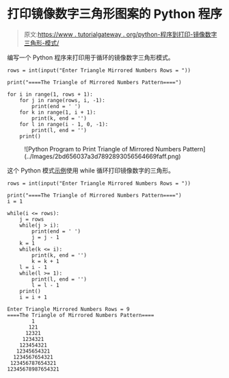 # 打印镜像数字三角形图案的 Python 程序

> 原文:[https://www . tutorialgateway . org/python-程序到打印-镜像数字三角形-模式/](https://www.tutorialgateway.org/python-program-to-print-triangle-of-mirrored-numbers-pattern/)

编写一个 Python 程序来打印用于循环的镜像数字三角形模式。

```
rows = int(input("Enter Triangle Mirrored Numbers Rows = "))

print("====The Triangle of Mirrored Numbers Pattern====")

for i in range(1, rows + 1):
    for j in range(rows, i, -1):
        print(end = ' ')
    for k in range(1, i + 1):
        print(k, end = '')
    for l in range(i - 1, 0, -1):
        print(l, end = '')
    print()
```

<figure class="wp-block-image size-large">![Python Program to Print Triangle of Mirrored Numbers Pattern](../Images/2bd656037a3d7892893056564669faff.png)</figure>

这个 Python 模式[示例](https://www.tutorialgateway.org/python-programming-examples/)使用 while 循环打印镜像数字的三角形。

```
rows = int(input("Enter Triangle Mirrored Numbers Rows = "))

print("====The Triangle of Mirrored Numbers Pattern====")
i = 1

while(i <= rows):
    j = rows
    while(j > i):
        print(end = ' ')
        j = j - 1
    k = 1 
    while(k <= i):
        print(k, end = '')
        k = k + 1
    l = i - 1
    while(l >= 1):
        print(l, end = '')
        l = l - 1
    print()
    i = i + 1
```

```
Enter Triangle Mirrored Numbers Rows = 9
====The Triangle of Mirrored Numbers Pattern====
        1
       121
      12321
     1234321
    123454321
   12345654321
  1234567654321
 123456787654321
12345678987654321
```